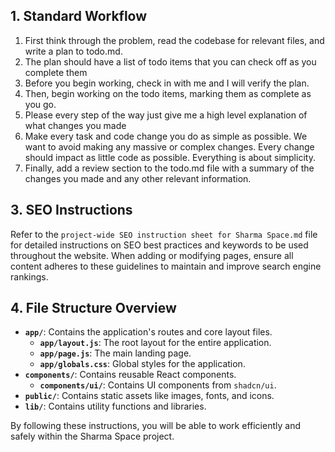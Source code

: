 ## 1. Standard Workflow

1. First think through the problem, read the codebase for relevant files, and write a plan to todo.md.
2. The plan should have a list of todo items that you can check off as you complete them
3. Before you begin working, check in with me and I will verify the plan.
4. Then, begin working on the todo items, marking them as complete as you go.
5. Please every step of the way just give me a high level explanation of what changes you made
6. Make every task and code change you do as simple as possible. We want to avoid making any massive or complex changes. Every change should impact as little code as possible. Everything is about simplicity.
7. Finally, add a review section to the todo.md file with a summary of the changes you made and any other relevant information.

## 3. SEO Instructions

Refer to the `project-wide SEO instruction sheet for Sharma Space.md` file for detailed instructions on SEO best practices and keywords to be used throughout the website. When adding or modifying pages, ensure all content adheres to these guidelines to maintain and improve search engine rankings.

## 4. File Structure Overview

- **`app/`**: Contains the application's routes and core layout files.
  - **`app/layout.js`**: The root layout for the entire application.
  - **`app/page.js`**: The main landing page.
  - **`app/globals.css`**: Global styles for the application.
- **`components/`**: Contains reusable React components.
  - **`components/ui/`**: Contains UI components from `shadcn/ui`.
- **`public/`**: Contains static assets like images, fonts, and icons.
- **`lib/`**: Contains utility functions and libraries.

By following these instructions, you will be able to work efficiently and safely within the Sharma Space project.
